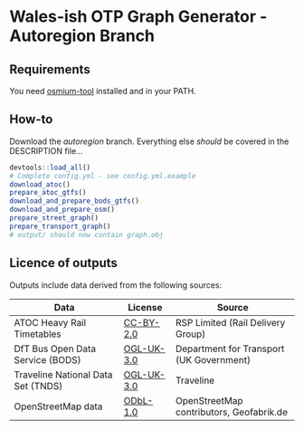 # Wales-ish OTP Graph Generator - Autoregion Branch

## Requirements
You need [osmium-tool](https://osmcode.org/osmium-tool/) installed and in your PATH.


## How-to

Download the *autoregion* branch. Everything else _should_ be covered in the DESCRIPTION file…

```R
devtools::load_all()
# Complete config.yml - see config.yml.example
download_atoc()
prepare_atoc_gtfs()
download_and_prepare_bods_gtfs()
download_and_prepare_osm()
prepare_street_graph()
prepare_transport_graph()
# output/ should now contain graph.obj
```
## Licence of outputs

Outputs include data derived from the following sources:

| Data                       | License                                                                             | Source                                   |
|----------------------------|-------------------------------------------------------------------------------------|------------------------------------------|
| ATOC Heavy Rail Timetables | [CC-BY-2.0](https://creativecommons.org/licenses/by/2.0/uk/legalcode)    | RSP Limited (Rail Delivery Group)                              |
| DfT Bus Open Data Service (BODS) | [OGL-UK-3.0](https://www.nationalarchives.gov.uk/doc/open-government-licence/version/3/) | Department for Transport (UK Government)  |
| Traveline National Data Set (TNDS) | [OGL-UK-3.0](https://www.nationalarchives.gov.uk/doc/open-government-licence/version/3/) | Traveline  |
| OpenStreetMap data         | [ODbL-1.0](https://opendatacommons.org/licenses/odbl/)                                  | OpenStreetMap contributors, Geofabrik.de |



